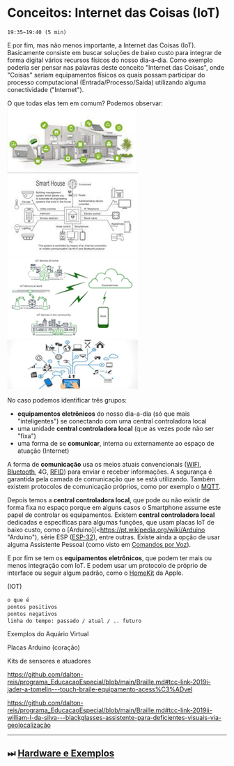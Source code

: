 # Conceitos: Internet das Coisas (IoT)

    19:35~19:40 (5 min)  

E por fim, mas não menos importante, a Internet das Coisas (IoT). Basicamente consiste em buscar soluções de baixo custo para integrar de forma digital vários recursos físicos do nosso dia-a-dia. Como exemplo poderia ser pensar nas palavras deste conceito "Internet das Coisas", onde "Coisas" seriam equipamentos físicos os quais possam participar do processo computacional (Entrada/Processo/Saída) utilizando alguma conectividade ("Internet").  

O que todas elas tem em comum? Podemos observar:  
![Diagrama Casa 1](./InternetDasCoisas_imgs/CasaDiagrama_01.png "Diagrama Casa 1")
![Diagrama Casa 2](./InternetDasCoisas_imgs/CasaDiagrama_02.png "Diagrama Casa 2")  
![Diagrama Casa 3](./InternetDasCoisas_imgs/CasaDiagrama_03.png "Diagrama Casa 3")
![Diagrama Casa 4](./InternetDasCoisas_imgs/CasaDiagrama_04.png "Diagrama Casa 4")  

No caso podemos identificar três grupos:

- **equipamentos eletrônicos** do nosso dia-a-dia (só que mais "inteligentes") se conectando com uma central controladora local  
- uma unidade **central controladora local** (que as vezes pode não ser "fixa")  
- uma forma de se **comunicar**, interna ou externamente ao espaço de atuação (Internet)  

A forma de **comunicação** usa os meios atuais convencionais ([WIFI](<https://pt.wikipedia.org/wiki/Wi-Fi> "WIFI"), [Bluetooth](<https://pt.wikipedia.org/wiki/Bluetooth> "Bluetooth"), 4G, [RFID](<https://pt.wikipedia.org/wiki/Identificação_por_radiofrequência> "RFID")) para enviar e receber informações. A segurança é garantida pela camada de comunicação que se está utilizando. Também existem protocolos de comunicação próprios, como por exemplo o [MQTT](<https://pt.wikipedia.org/wiki/MQTT> "MQTT").  

Depois temos a **central controladora local**, que pode ou não existir de forma fixa no espaço porque em alguns casos o Smartphone assume este papel de controlar os equipamentos. Existem **central controladora local** dedicadas e específicas para algumas funções, que usam placas IoT de baixo custo, como o [Arduino](<https://pt.wikipedia.org/wiki/Arduino "Arduino"), série ESP ([ESP-32](<https://pt.wikipedia.org/wiki/ESP32> "ESP-32")), entre outras. Existe ainda a opção de usar alguma Assistente Pessoal (como visto em [Comandos por Voz](./DispositivosMoveis.md#comandos-por-voz "Comandos por Voz")).  

E por fim se tem os **equipamentos eletrônicos**, que podem ter mais ou menos integração com IoT. E podem usar um protocolo de próprio de interface ou seguir algum padrão, como o [HomeKit](<https://en.wikipedia.org/wiki/HomeKit> "HomeKit") da Apple.  

(IOT)  

    o que é  
    pontos positivos  
    pontos negativos  
    linha do tempo: passado / atual / .. futuro  


Exemplos do Aquário Virtual

Placas Arduino (coração)

Kits de sensores e atuadores

<https://github.com/dalton-reis/programa_EducacaoEspecial/blob/main/Braille.md#tcc-link-2019i-jader-a-tomelin---touch-braile-equipamento-acess%C3%ADvel>

<https://github.com/dalton-reis/programa_EducacaoEspecial/blob/main/Braille.md#tcc-link-2019ii-william-l-da-silva---blackglasses-assistente-para-deficientes-visuais-via-geolocalização>

----------

## ⏭ [Hardware e Exemplos](../README.md#hardware-e-exemplos "Hardware e Exemplos")  
